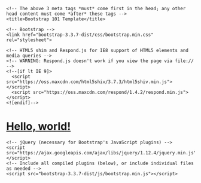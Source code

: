 <html lang="en">
  <head>
    <meta charset="utf-8">
    <meta http-equiv="X-UA-Compatible" content="IE=edge">
    <meta name="HandheldFriendly" content="true" />
    <meta name="MobileOptimized" content="320" />
    <meta name="viewport" content="width=device-width, initial-scale=1">
    
    <!-- The above 3 meta tags *must* come first in the head; any other head content must come *after* these tags -->
    <title>Bootstrap 101 Template</title>

    <!-- Bootstrap -->
    <link href="bootstrap-3.3.7-dist/css/bootstrap.min.css" rel="stylesheet">

    <!-- HTML5 shim and Respond.js for IE8 support of HTML5 elements and media queries -->
    <!-- WARNING: Respond.js doesn't work if you view the page via file:// -->
    <!--[if lt IE 9]>
      <script src="https://oss.maxcdn.com/html5shiv/3.7.3/html5shiv.min.js"></script>
      <script src="https://oss.maxcdn.com/respond/1.4.2/respond.min.js"></script>
    <![endif]-->
  </head>
  <body>
  <h1><a href="hello.html">Hello, world!</a></h1>

    <!-- jQuery (necessary for Bootstrap's JavaScript plugins) -->
    <script src="https://ajax.googleapis.com/ajax/libs/jquery/1.12.4/jquery.min.js"></script>
    <!-- Include all compiled plugins (below), or include individual files as needed -->
    <script src="bootstrap-3.3.7-dist/js/bootstrap.min.js"></script>
  </body>
</html>
